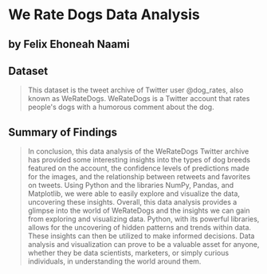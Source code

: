 # We Rate Dogs Data Analysis
## by Felix Ehoneah Naami


## Dataset

> This dataset is the tweet archive of Twitter user @dog_rates, also known as WeRateDogs. WeRateDogs is a Twitter account that rates people's dogs with a humorous comment about the dog.


## Summary of Findings

> In conclusion, this data analysis of the WeRateDogs Twitter archive has provided some interesting insights into the types of dog breeds featured on the account, the confidence levels of predictions made for the images, and the relationship between retweets and favorites on tweets. Using Python and the libraries NumPy, Pandas, and Matplotlib, we were able to easily explore and visualize the data, uncovering these insights. Overall, this data analysis provides a glimpse into the world of WeRateDogs and the insights we can gain from exploring and visualizing data. Python, with its powerful libraries, allows for the uncovering of hidden patterns and trends within data. These insights can then be utilized to make informed decisions. Data analysis and visualization can prove to be a valuable asset for anyone, whether they be data scientists, marketers, or simply curious individuals, in understanding the world around them.
